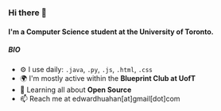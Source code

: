### Hi there 👋

#### I'm a Computer Science student at the University of Toronto.

##### BIO

- ⚙️ I use daily: `.java`, `.py`, `.js`, `.html`, `.css`
- 🌍 I'm mostly active within the **Blueprint Club at UofT**
- 🌱 Learning all about **Open Source**
- 📫 Reach me at edwardhuahan[at]gmail[dot]com
